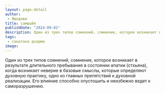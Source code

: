 ```yaml
---
layout: page-detail
author:
 - Яшодеви
title: самшайя
publishDate: "2024-09-01"
description: Один из трех типов сомнений, сомнение, которое возникает в результате длительного пребывания в состоянии апатии (стхьяна), когда возникает неверие в базовые смыслы, которые определяют духовную практику, одно из главных препятствий к духовной реализации. Его влияние способно опустошить и неизбежно ведет к саморазрушению.
tags:
 - санатана дхарма
image: 
---
```


Один из трех типов сомнений, сомнение, которое возникает в результате длительного пребывания в состоянии апатии (стхьяна), когда возникает неверие в базовые смыслы, которые определяют духовную практику, одно из главных препятствий к духовной реализации. Его влияние способно опустошить и неизбежно ведет к саморазрушению.

